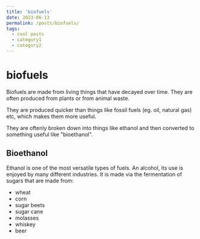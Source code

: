 ```yaml
---
title: 'biofuels'
date: 2023-06-13
permalink: /posts/biofuels/
tags:
  - cool posts
  - category1
  - category2
---
```




biofuels
======

Biofuels are made from living things that have decayed over time. They are often produced from plants or from animal waste.

They are produced quicker than things like fossil fuels (eg. oil, natural gas) etc, which makes them more useful. 

They are oftenly broken down into things like ethanol and then converted to something useful like "bioethanol". 

## Bioethanol

Ethanol is one of the most versatile types of fuels. An alcohol, its use is enjoyed by many different industries. It is made via the fermentation of sugars that are made from:
 - wheat
 - corn
 - sugar beets
 - sugar cane
 - molasses
 - whiskey
 - beer
